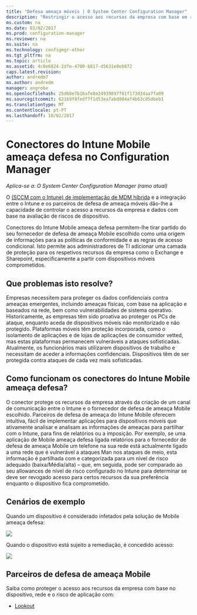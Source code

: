 ```yaml
---
title: "Defesa ameaça móveis | O System Center Configuration Manager"
description: "Restringir o acesso aos recursos da empresa com base em risco de dispositivo, rede e de aplicação utilizando o Configuration Manager e o Intune Mobile ameaça defesa parceiros"
ms.custom: na
ms.date: 03/02/2017
ms.prod: configuration-manager
ms.reviewer: na
ms.suite: na
ms.technology: configmgr-other
ms.tgt_pltfrm: na
ms.topic: article
ms.assetid: 4c0e6824-2dfe-4700-b817-d5631e0eb872
caps.latest.revision: 
author: andredm7
ms.author: andredm
manager: angrobe
ms.openlocfilehash: 25d68e7b16afe8e24939897f01f173d3daa7fa09
ms.sourcegitcommit: 621b9f8fedf7f1d53ea7abd804af4b63c85dbeb1
ms.translationtype: MT
ms.contentlocale: pt-PT
ms.lasthandoff: 10/02/2017
---
```

# <a name="intune-mobile-threat-defense-connectors-in-configuration-manager"></a>Conectores do Intune Mobile ameaça defesa no Configuration Manager

*Aplica-se a: O System Center Configuration Manager (ramo atual)*

O [(SCCM com o Intune) de implementação de MDM híbrida](https://docs.microsoft.com/sccm/mdm/understand/choose-between-standalone-intune-and-hybrid-mobile-device-management) e a integração entre o Intune e os parceiros de defesa de ameaça móveis dão-lhe a capacidade de controlar o acesso a recursos da empresa e dados com base na avaliação de riscos de dispositivo.

Conectores do Intune Mobile ameaça defesa permitem-lhe tirar partido do seu fornecedor de defesa de ameaça Mobile escolhido como uma origem de informações para as políticas de conformidade e as regras de acesso condicional. Isto permite aos administradores de TI adicionar uma camada de proteção para os respetivos recursos da empresa como o Exchange e Sharepoint, especificamente a partir com dispositivos móveis comprometidos.

## <a name="what-problem-does-this-solve"></a>Que problemas isto resolve?

Empresas necessitem para proteger os dados confidenciais contra ameaças emergentes, incluindo ameaças físicas, com base na aplicação e baseados na rede, bem como vulnerabilidades de sistema operativo.
Historicamente, as empresas têm sido proativa ao proteger os PCs de ataque, enquanto aceda de dispositivos móveis não monitorizado e não protegido. Plataformas móveis têm proteção incorporada, como o isolamento de aplicações e de lojas de aplicações de consumidor vetted, mas estas plataformas permanecem vulneráveis a ataques sofisticadas. Atualmente, os funcionários mais utilizarem dispositivos de trabalho e necessitam de aceder a informações confidenciais. Dispositivos têm de ser protegida contra ataques de cada vez mais sofisticadas.

## <a name="how-the-intune-mobile-threat-defense-connectors-work"></a>Como funcionam os conectores do Intune Mobile ameaça defesa?

O conector protege os recursos da empresa através da criação de um canal de comunicação entre o Intune e o fornecedor de defesa de ameaça Mobile escolhido. Parceiros de defesa de ameaça do Intune Mobile oferecem intuitiva, fácil de implementar aplicações para dispositivos móveis que ativamente analisar e analisam as informações de ameaças para partilhar com o Intune, para fins de relatórios ou a imposição. Por exemplo, se uma aplicação de Mobile ameaça defesa ligada relatórios para o fornecedor de defesa de ameaça Mobile um telefone na sua rede está actualmente ligado a uma rede que é vulnerável a ataques Man nos ataques de meio, esta informação é partilhada com e categorizada para um nível de risco adequado (baixa/Média/alta) – que, em seguida, pode ser comparado ao seu allowances de nível de risco configurado no Intune para determinar se deve ser revogado acesso para certos recursos da sua preferência enquanto o dispositivo fica comprometido.

## <a name="sample-scenarios"></a>Cenários de exemplo

Quando um dispositivo é considerado infetados pela solução de Mobile ameaça defesa:

![](http://i.imgur.com/Li1WUOU.png)

Quando o dispositivo está sujeito a remediação, é concedido acesso:

![](http://i.imgur.com/VCIwpdz.png)

## <a name="mobile-threat-defense-partners"></a>Parceiros de defesa de ameaça Mobile

Saiba como proteger o acesso aos recursos da empresa com base no dispositivo, rede e o risco de aplicação com:

- [Lookout](https://docs.microsoft.com/sccm/protect/deploy-use/lookout-mobile-threat-defense-in-configuration-manager)
